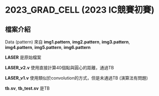 # 2023_GRAD_CELL (2023 IC競賽初賽)

## 檔案介紹

Data (pattern) 來自 **img1.pattern**,  **img2.pattern**, **img3.pattern**, **img4.pattern**, **img5.pattern**, **img6.pattern** 

**LASER** 是原始檔案

**LASER_v2.v** 使用直接計算40個點與圓心的距離，通過TB

**LASER_v1.v** 使用類似於convolution的方式，但是未通過TB (演算法有問題)

**tb.sv**, **tb_test.sv** 是TB
